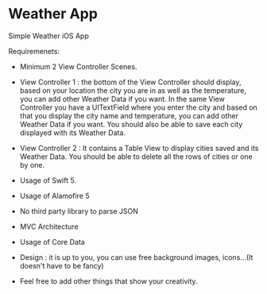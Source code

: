 # Weather App

Simple Weather iOS App

Requiremenets:

- ​Minimum 2 View Controller Scenes.

- View Controller 1 : the bottom of the View Controller should display, based on your location the city you are in as well as the temperature, you can add other Weather Data if you want. In the same View Controller you have a UITextField where you enter the city and based on that you display the city name and temperature, you can add other Weather Data if you want. You should also be able to save each city displayed with its Weather Data.

- View Controller 2 : It contains a Table View to display cities saved and its Weather Data. You should be able to delete all the rows of cities or one by one.

- Usage of Swift 5.

- Usage of Alamofire 5

- No third party library to parse JSON

- MVC Architecture

- Usage of Core Data

- Design : it is up to you, you can use free background images, icons...(It doesn't have to be fancy)

- Feel free to add other things that show your creativity.
